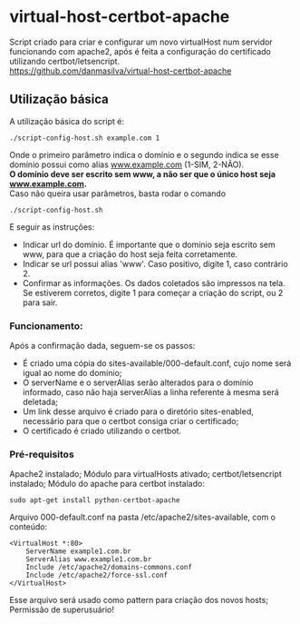 # virtual-host-certbot-apache

Script criado para criar e configurar um novo virtualHost num servidor funcionando com apache2, após é feita a configuração do certificado utilizando certbot/letsencript.  
https://github.com/danmasilva/virtual-host-certbot-apache

## Utilização básica

A utilização básica do script é:
```
./script-config-host.sh example.com 1
```
Onde o primeiro parâmetro indica o domínio e o segundo indica se esse domínio possui como alias www.example.com (1-SIM, 2-NÃO).  
**O domínio deve ser escrito sem www, a não ser que o único host seja www.example.com.**  
Caso não queira usar parâmetros, basta rodar o comando
```
./script-config-host.sh
```

E seguir as instruções:
- Indicar url do domínio. É importante que o domínio seja escrito sem www, para que a criação do host seja feita corretamente.
- Indicar se url possui alias 'www'. Caso positivo, digite 1, caso contrário 2.
- Confirmar as informações. Os dados coletados são impressos na tela. Se estiverem corretos, digite 1 para começar a criação do script, ou 2 para sair.

### Funcionamento:

Após a confirmação dada, seguem-se os passos:
- É criado uma cópia do sites-available/000-default.conf, cujo nome será igual ao nome do domínio;
- O serverName e o serverAlias serão alterados para o domínio informado, caso não haja serverAlias a linha referente à mesma será deletada;
- Um link desse arquivo é criado para o diretório sites-enabled, necessário para que o certbot consiga criar o certificado;
- O certificado é criado utilizando o certbot. 

### Pré-requisitos

Apache2 instalado;
Módulo para virtualHosts ativado;
certbot/letsencript instalado;
Módulo do apache para certbot instalado: 
```
sudo apt-get install python-certbot-apache
```
Arquivo 000-default.conf na pasta /etc/apache2/sites-available, com o conteúdo:
```
<VirtualHost *:80>
    ServerName example1.com.br
    ServerAlias www.example1.com.br
    Include /etc/apache2/domains-commons.conf
    Include /etc/apache2/force-ssl.conf
</VirtualHost>

```
Esse arquivo será usado como pattern para criação dos novos hosts;
Permissão de superusuário!

